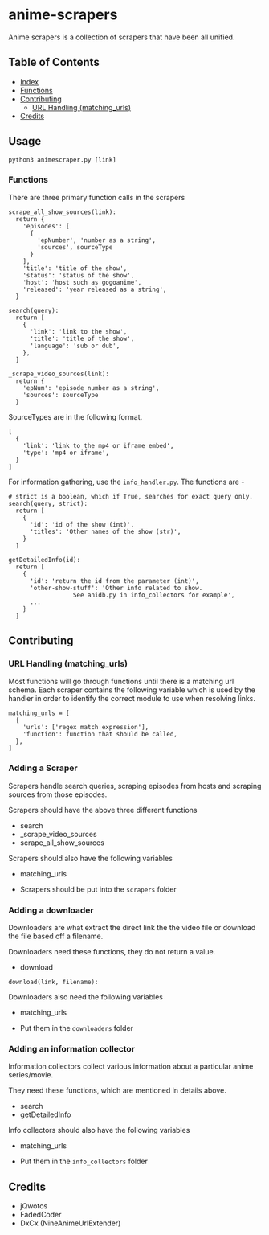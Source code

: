 # anime-scrapers

Anime scrapers is a collection of scrapers that have been all unified.

## Table of Contents
- [Index](#Index)
- [Functions](#Functions)
- [Contributing](#Contributing)
    - [URL Handling (matching_urls)](#URLHandling)
- [Credits](#Credits)
## Usage
```
python3 animescraper.py [link]
```

### Functions
There are three primary function calls in the scrapers

```
scrape_all_show_sources(link):
  return {
    'episodes': [
      {
        'epNumber', 'number as a string',
        'sources', sourceType
      }
    ],
    'title': 'title of the show',
    'status': 'status of the show',
    'host': 'host such as gogoanime',
    'released': 'year released as a string',
  }
```

```
search(query):
  return [
    {
      'link': 'link to the show',
      'title': 'title of the show',
      'language': 'sub or dub',
    },
  ]
```

```
_scrape_video_sources(link):
  return {
    'epNum': 'episode number as a string',
    'sources': sourceType
  }
```

SourceTypes are in the following format.
```
[
  {
    'link': 'link to the mp4 or iframe embed',
    'type': 'mp4 or iframe',
  }
]
```

For information gathering, use the `info_handler.py`. The functions are -

```
# strict is a boolean, which if True, searches for exact query only.
search(query, strict):
  return [
    {
      'id': 'id of the show (int)',
      'titles': 'Other names of the show (str)',
    }
  ]
```

```
getDetailedInfo(id):
  return [
    {
      'id': 'return the id from the parameter (int)',
      'other-show-stuff': 'Other info related to show.
      			  See anidb.py in info_collectors for example',
      ...
    }
  ]
```

## Contributing

### URL Handling (matching_urls)
Most functions will go through functions until there is a matching url schema. Each scraper contains the following variable which is used by the handler in order to identify the correct module to use when resolving links.
```
matching_urls = [
  {
    'urls': ['regex match expression'],
    'function': function that should be called,
  },
]
```

### Adding a Scraper
Scrapers handle search queries, scraping episodes from hosts and scraping sources from those episodes.

Scrapers should have the above three different functions
- search
- _scrape_video_sources
- scrape_all_show_sources

Scrapers should also have the following variables
- matching_urls

- Scrapers should be put into the `scrapers` folder

### Adding a downloader
Downloaders are what extract the direct link the the video file or download the file based off a filename.

Downloaders need these functions, they do not return a value.
- download
```
download(link, filename):
```

Downloaders also need the following variables
- matching_urls

- Put them in the `downloaders` folder

### Adding an information collector
Information collectors collect various information about a particular anime series/movie.

They need these functions, which are mentioned in details above.
- search
- getDetailedInfo

Info collectors should also have the following variables
- matching_urls

- Put them in the `info_collectors` folder

## Credits
- jQwotos
- FadedCoder
- DxCx (NineAnimeUrlExtender)

